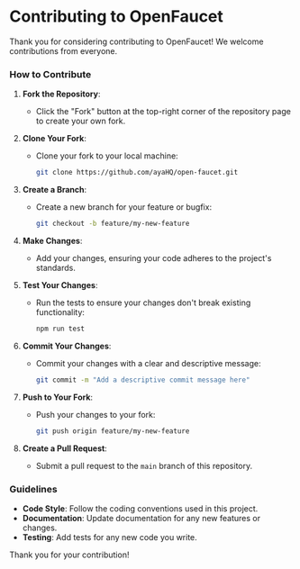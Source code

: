 # Contributing to OpenFaucet

Thank you for considering contributing to OpenFaucet! We welcome contributions from everyone.

### How to Contribute

1. **Fork the Repository**:

   - Click the "Fork" button at the top-right corner of the repository page to create your own fork.

2. **Clone Your Fork**:

   - Clone your fork to your local machine:
     ```bash
     git clone https://github.com/ayaHQ/open-faucet.git
     ```

3. **Create a Branch**:

   - Create a new branch for your feature or bugfix:
     ```bash
     git checkout -b feature/my-new-feature
     ```

4. **Make Changes**:

   - Add your changes, ensuring your code adheres to the project's standards.

5. **Test Your Changes**:

   - Run the tests to ensure your changes don't break existing functionality:
     ```bash
     npm run test
     ```

6. **Commit Your Changes**:

   - Commit your changes with a clear and descriptive message:
     ```bash
     git commit -m "Add a descriptive commit message here"
     ```

7. **Push to Your Fork**:

   - Push your changes to your fork:
     ```bash
     git push origin feature/my-new-feature
     ```

8. **Create a Pull Request**:
   - Submit a pull request to the `main` branch of this repository.

### Guidelines

- **Code Style**: Follow the coding conventions used in this project.
- **Documentation**: Update documentation for any new features or changes.
- **Testing**: Add tests for any new code you write.

Thank you for your contribution!
